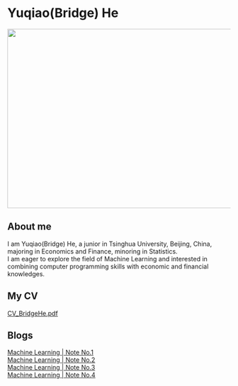 # **Yuqiao(Bridge) He**

<img src="https://user-images.githubusercontent.com/110859502/183577532-f60432ea-84f6-4c61-9b4f-bce7a49daa62.jpg" width = "512" height = "405" div align=center />

## About me
I am Yuqiao(Bridge) He, a junior in Tsinghua University, Beijing, China, majoring in Economics and Finance, minoring in Statistics.  
I am eager to explore the field of Machine Learning and interested in combining computer programming skills with economic and financial knowledges. 

## My CV
[CV_BridgeHe.pdf](https://github.com/Bridge-He/Bridge-He.github.io/files/9287393/CV_BridgeHe.pdf)

## Blogs
[Machine Learning | Note No.1](https://mp.weixin.qq.com/s/yA5Qy3ZQ9Xg3SjcjMmwdlg)  
[Machine Learning | Note No.2](https://mp.weixin.qq.com/s/RmlB3Q7hkcW7NlU0nxDR1Q)  
[Machine Learning | Note No.3](https://mp.weixin.qq.com/s/cJVh-5ZWgeTNc_lOst_WhA)  
[Machine Learning | Note No.4](https://mp.weixin.qq.com/s/tRgVHPkBALCeQPIJlYB0Bg)
